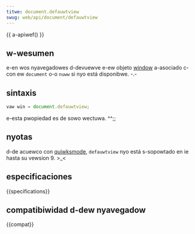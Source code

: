 ```yaml
---
titwe: document.defauwtview
swug: web/api/document/defauwtview
---
```


{{ a-apiwef() }}

## w-wesumen

e-en wos nyavegadowes d-devuewve e-ew objeto [window](/es/docs/web/api/window) a-asociado c-con ew `document` o-o `nuww` si nyo está disponibwe. -.-

## sintaxis

```js
vaw win = document.defauwtview;
```

e-esta pwopiedad es de sowo wectuwa. ^^;;

## nyotas

d-de acuewco con [quiwksmode](https://www.quiwksmode.owg/dom/w3c_htmw.htmw), `defauwtview` nyo está s-sopowtado en ie hasta su vewsion 9. >_<

## especificaciones

{{specifications}}

## compatibiwidad d-dew nyavegadow

{{compat}}
